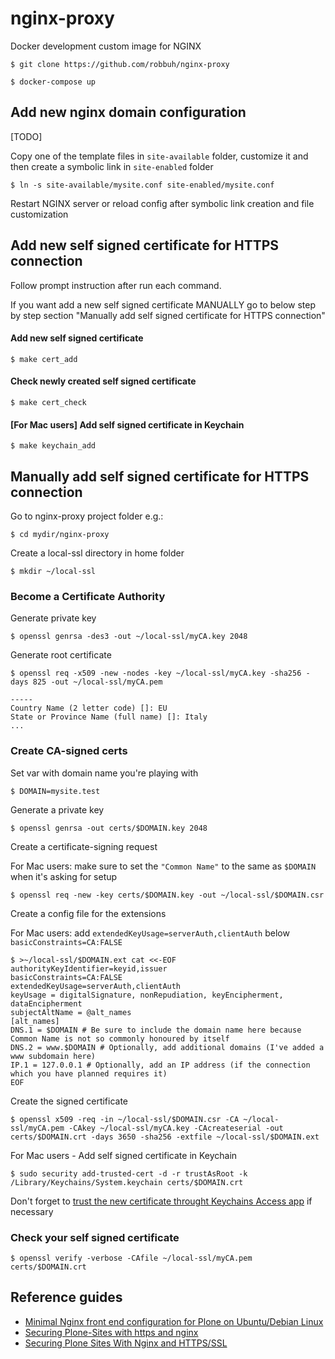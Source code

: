 # nginx-proxy

Docker development custom image for NGINX

```
$ git clone https://github.com/robbuh/nginx-proxy
```

```
$ docker-compose up
```

## Add new nginx domain configuration

[TODO]

Copy one of the template files in ```site-available``` folder, customize it and then create a symbolic link in ```site-enabled``` folder

```
$ ln -s site-available/mysite.conf site-enabled/mysite.conf
```

Restart NGINX server or reload config after symbolic link creation and file customization


## Add new self signed certificate for HTTPS connection

Follow prompt instruction after run each command.

 If you want add a new self signed certificate MANUALLY go to below step by step section "Manually add self signed certificate for HTTPS connection"

#### Add new self signed certificate
```
$ make cert_add
```

#### Check newly created self signed certificate
```
$ make cert_check
```

#### [For Mac users] Add self signed certificate in Keychain
```
$ make keychain_add
```

## Manually add self signed certificate for HTTPS connection

Go to nginx-proxy project folder e.g.:
```
$ cd mydir/nginx-proxy
```

Create a local-ssl directory in home folder
```
$ mkdir ~/local-ssl
```

### Become a Certificate Authority

Generate private key
```
$ openssl genrsa -des3 -out ~/local-ssl/myCA.key 2048
```

Generate root certificate
```
$ openssl req -x509 -new -nodes -key ~/local-ssl/myCA.key -sha256 -days 825 -out ~/local-ssl/myCA.pem

-----
Country Name (2 letter code) []: EU
State or Province Name (full name) []: Italy
...
```

###  Create CA-signed certs
Set var with domain name you're playing with
```
$ DOMAIN=mysite.test
```

Generate a private key
```
$ openssl genrsa -out certs/$DOMAIN.key 2048
```

Create a certificate-signing request

For Mac users: make sure to set the ```"Common Name"``` to the same as ```$DOMAIN``` when it's asking for setup
```
$ openssl req -new -key certs/$DOMAIN.key -out ~/local-ssl/$DOMAIN.csr
```

Create a config file for the extensions

For Mac users: add ```extendedKeyUsage=serverAuth,clientAuth``` below ```basicConstraints=CA:FALSE```
```
$ >~/local-ssl/$DOMAIN.ext cat <<-EOF
authorityKeyIdentifier=keyid,issuer
basicConstraints=CA:FALSE
extendedKeyUsage=serverAuth,clientAuth
keyUsage = digitalSignature, nonRepudiation, keyEncipherment, dataEncipherment
subjectAltName = @alt_names
[alt_names]
DNS.1 = $DOMAIN # Be sure to include the domain name here because Common Name is not so commonly honoured by itself
DNS.2 = www.$DOMAIN # Optionally, add additional domains (I've added a www subdomain here)
IP.1 = 127.0.0.1 # Optionally, add an IP address (if the connection which you have planned requires it)
EOF
```

Create the signed certificate
```
$ openssl x509 -req -in ~/local-ssl/$DOMAIN.csr -CA ~/local-ssl/myCA.pem -CAkey ~/local-ssl/myCA.key -CAcreateserial -out certs/$DOMAIN.crt -days 3650 -sha256 -extfile ~/local-ssl/$DOMAIN.ext
```

For Mac users - Add self signed certificate in Keychain
```
$ sudo security add-trusted-cert -d -r trustAsRoot -k /Library/Keychains/System.keychain certs/$DOMAIN.crt
```

Don't forget to [trust the new certificate throught Keychains Access app](https://support.apple.com/en-gb/guide/keychain-access/kyca11871/mac) if necessary

### Check your self signed certificate
```
$ openssl verify -verbose -CAfile ~/local-ssl/myCA.pem certs/$DOMAIN.crt
```


## Reference guides

* [Minimal Nginx front end configuration for Plone on Ubuntu/Debian Linux](https://docs.plone.org/manage/deploying/front-end/nginx.html#minimal-nginx-front-end-configuration-for-plone-on-ubuntu-debian-linux)
* [Securing Plone-Sites with https and nginx](https://www.starzel.de/blog/securing-plone-sites-with-https-and-nginx)
* [Securing Plone Sites With Nginx and HTTPS/SSL](https://designinterventionsystems.com/plone-blog/securing-plone-sites-with-nginx-and-https-ssl)
